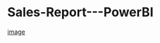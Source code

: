 # Sales-Report---PowerBI

[image](https://github.com/PraiseTheErdtree/Sales-Report---PowerBI/blob/main/dashboard_SS.png?raw=true)
